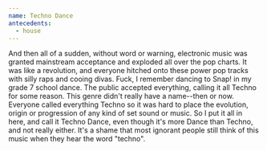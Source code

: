 ```yaml
---
name: Techno Dance
antecedents:
  - house
---
```


And then all of a sudden, without word or warning, electronic music was
granted mainstream acceptance and exploded all over the pop charts. It
was like a revolution, and everyone hitched onto these power pop tracks
with silly raps and cooing divas. Fuck, I remember dancing to Snap! in
my grade 7 school dance. The public accepted everything, calling it all
Techno for some reason. This genre didn't really have a name--then or
now. Everyone called everything Techno so it was hard to place the
evolution, origin or progression of any kind of set sound or music. So I
put it all in here, and call it Techno Dance, even though it's more
Dance than Techno, and not really either. It's a shame that most
ignorant people still think of this music when they hear the word
"techno".
